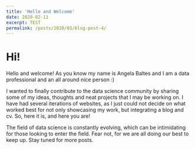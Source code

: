 ```yaml
---
title: 'Hello and Welcome'
date: 2020-02-11
excerpt: TEST
permalink: /posts/2020/03/blog-post-4/
---
```

Hi!
=======
Hello and welcome! As you know my name is Angela Baltes and I am a data professional and an all around nice person :)

I wanted to finally contribute to the data science community by sharing some of my ideas, thoughts and neat projects that I may be working on. I have had several iterations of websites, as I just could not decide on what worked best for not only showcasing my work, but integrating a blog and cv. So, here it is, and here you are!

The field of data science is constantly evolving, which can be intimidating for those looking to enter the field. Fear not, for we are all doing our best to keep up. Stay tuned for more posts. 

